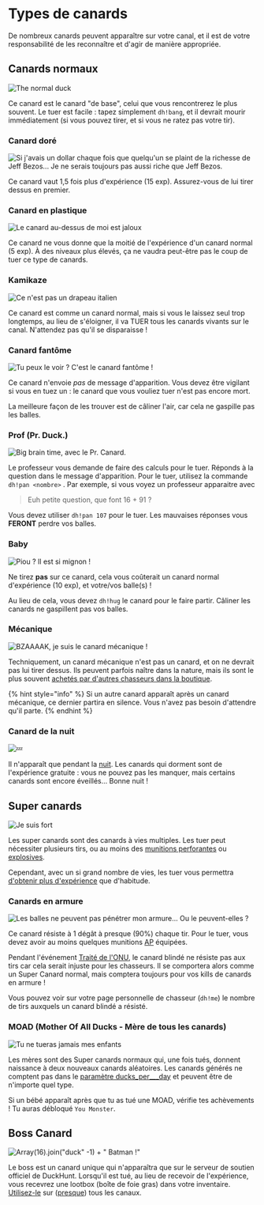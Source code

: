 # Types de canards

De nombreux canards peuvent apparaître sur votre canal, et il est de votre responsabilité de les reconnaître et d'agir de manière appropriée.

## Canards normaux

![The normal duck](../.gitbook/assets/normal_duck_calgeka.png)

Ce canard est le canard "de base", celui que vous rencontrerez le plus souvent. Le tuer est facile : tapez simplement `dh!bang`, et il devrait mourir immédiatement \(si vous pouvez tirer, et si vous ne ratez pas votre tir\).

### Canard doré

![Si j&apos;avais un dollar chaque fois que quelqu&apos;un se plaint de la richesse de Jeff Bezos... Je ne serais toujours pas aussi riche que Jeff Bezos.](../.gitbook/assets/golden_duck_calgeka.png)

Ce canard vaut 1,5 fois plus d'expérience \(15 exp\). Assurez-vous de lui tirer dessus en premier.

### Canard en plastique

![Le canard au-dessus de moi est jaloux](../.gitbook/assets/plastic_duck_calgeka.png)

Ce canard ne vous donne que la moitié de l'expérience d'un canard normal \(5 exp\). À des niveaux plus élevés, ça ne vaudra peut-être pas le coup de tuer ce type de canards.

### Kamikaze

![Ce n&apos;est pas un drapeau italien ](../.gitbook/assets/kamikaze_duck_calgeka.png)

Ce canard est comme un canard normal, mais si vous le laissez seul trop longtemps, au lieu de s'éloigner, il va TUER tous les canards vivants sur le canal. N'attendez pas qu'il se disparaisse !

### Canard fantôme

![Tu peux le voir ? C&apos;est le canard fant&#xF4;me !](../.gitbook/assets/ghost_duck2_calgeka.png)

Ce canard n'envoie _pas_ de message d'apparition. Vous devez être vigilant si vous en tuez un : le canard que vous vouliez tuer n'est pas encore mort.

La meilleure façon de les trouver est de câliner l'air, car cela ne gaspille pas les balles.

### Prof \(Pr. Duck.\)

![Big brain time, avec le Pr. Canard.](../.gitbook/assets/prof_duck_calgeka.png)

Le professeur vous demande de faire des calculs pour le tuer. Réponds à la question dans le message d'apparition. Pour le tuer, utilisez la commande `dh!pan <nombre>` . Par exemple, si vous voyez un professeur apparaitre avec

> Euh petite question, que font 16 + 91 ?

Vous devez utiliser `dh!pan 107` pour le tuer. Les mauvaises réponses vous **FERONT** perdre vos balles.

### Baby

![Piou ? Il est si mignon !](../.gitbook/assets/baby_duck_calgeka.png)

Ne tirez **pas** sur ce canard, cela vous coûterait un canard normal d'expérience \(10 exp\), et votre/vos balle\(s\) !

Au lieu de cela, vous devez `dh!hug` le canard pour le faire partir. Câliner les canards ne gaspillent pas vos balles.

### Mécanique

![BZAAAAK, je suis le canard m&#xE9;canique !](../.gitbook/assets/mechanical_duck_calgeka.png)

Techniquement, un canard mécanique n'est pas un canard, et on ne devrait pas lui tirer dessus. Ils peuvent parfois naître dans la nature, mais ils sont le plus souvent [achetés par d'autres chasseurs dans la boutique](https://duckhunt.me/commands/shop/mechanical).

{% hint style="info" %}
Si un autre canard apparaît après un canard mécanique, ce dernier partira en silence. Vous n'avez pas besoin d'attendre qu'il parte.
{% endhint %}

### Canard de la nuit

![&#x1F4A4;](../.gitbook/assets/night_duck_calgeka.png)

Il n'apparaît que pendant la [nuit](https://duckhunt.me/commands/settings/night_time). Les canards qui dorment sont de l'expérience gratuite : vous ne pouvez pas les manquer, mais certains canards sont encore éveillés... Bonne nuit !

## Super canards

![Je suis fort](../.gitbook/assets/super_duck_calgeka.png)

Les super canards sont des canards à vies multiples. Les tuer peut nécessiter plusieurs tirs, ou au moins des [munitions perforantes](https://duckhunt.me/commands/shop/ap) ou [explosives](https://duckhunt.me/commands/shop/explosive).

Cependant, avec un si grand nombre de vies, les tuer vous permettra [d'obtenir plus d'expérience](../bot-administration/edit-settings-settings-list.md#experience-related-settings) que d'habitude.

### Canards en armure

![Les balles ne peuvent pas p&#xE9;n&#xE9;trer mon armure... Ou le peuvent-elles ?](../.gitbook/assets/armored_duck_calgeka.png)

Ce canard résiste à 1 dégât à presque \(90%\) chaque tir. Pour le tuer, vous devez avoir au moins quelques munitions [AP](https://duckhunt.me/commands/shop/ap) équipées.

Pendant l'événement [Traité de l'ONU](events.md#traite-de-lonu), le canard blindé ne résiste pas aux tirs car cela serait injuste pour les chasseurs. Il se comportera alors comme un Super Canard normal, mais comptera toujours pour vos kills de canards en armure !

Vous pouvez voir sur votre page personnelle de chasseur \(`dh!me`\) le nombre de tirs auxquels un canard blindé a résisté.

### MOAD \(Mother Of All Ducks - Mère de tous les canards\)

![Tu ne tueras jamais mes enfants](../.gitbook/assets/mother_of_all_ducks_calgeka.png)

Les mères sont des Super canards normaux qui, une fois tués, donnent naissance à deux nouveaux canards aléatoires. Les canards générés ne comptent pas dans le [paramètre ducks\_per_\__day](https://duckhunt.me/commands/settings/ducks_per_day) et peuvent être de n'importe quel type.

Si un bébé apparaît après que tu as tué une MOAD, vérifie tes achèvements ! Tu auras débloqué `You Monster`.

## Boss Canard 

![Array\(16\).join\(&quot;duck&quot; -1\) + &quot; Batman !&quot;](../.gitbook/assets/boss_calgeka.png)

Le boss est un canard unique qui n'apparaîtra que sur le serveur de soutien officiel de DuckHunt. Lorsqu'il est tué, au lieu de recevoir de l'expérience, vous recevrez une lootbox \(boîte de foie gras\) dans votre inventaire. [Utilisez-le](https://duckhunt.me/commands/inventory/use) sur \([presque](https://duckhunt.me/commands/settings/allow_global_items)\) tous les canaux.

